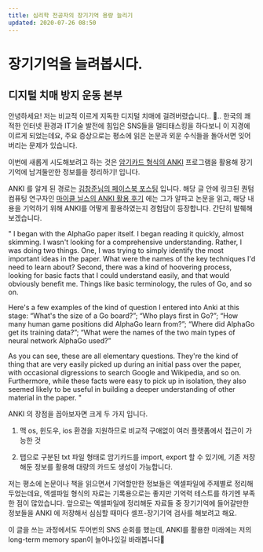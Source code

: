 ```yaml
---
title: 심리학 전공자의 장기기억 용량 늘리기
updated: 2020-07-26 08:50
---
```


# 장기기억을 늘려봅시다.

## 디지털 치매 방지 운동 본부

안녕하세요!
저는 비교적 이르게 지독한 디지털 치매에 걸려버렸습니다.. 🤗..
한국의 쾌적한 인터넷 환경과 IT기술 발전에 힘입은 SNS들을 멀티태스킹을 하다보니 이 지경에 이르게 되었는데요, 주요 증상으로는 평소에 읽은 논문과 외운 수식들을 돌아서면 잊어버리는 문제가 있습니다.

이번에 새롭게 시도해보려고 하는 것은 [암기카드 형식의 ANKI](https://apps.ankiweb.net/) 프로그램을 활용해 장기기억에 남겨둘만한 정보를을 정리하기! 입니다.

ANKI 를 알게 된 경로는 [김창준님의 페이스북 포스팅](https://www.facebook.com/plugins/post.php?href=https%3A%2F%2Fwww.facebook.com%2Fcjunekim%2Fposts%2F3600609573300917) 입니다. 해당 글 안에 링크된 퀀텀 컴퓨팅 연구자인 [마이클 닐스의 ANKI 활용 후기](http://augmentingcognition.com/ltm.html?fbclid=IwAR02qCdbiXqlnxuxHQsuU2ZmhDXklE0TpMUAIxtRu3VbJZKNCpSsShq60oU) 에는 그가 알파고 논문을 읽고, 해당 내용을 기억하기 위해 ANKI를 어떻게 활용하였는지 경험담이 등장합니다. 간단히 발췌해보겠습니다.

"
I began with the AlphaGo paper itself. I began reading it quickly, almost skimming. I wasn't looking for a comprehensive understanding. Rather, I was doing two things. One, I was trying to simply identify the most important ideas in the paper. What were the names of the key techniques I'd need to learn about? Second, there was a kind of hoovering process, looking for basic facts that I could understand easily, and that would obviously benefit me. Things like basic terminology, the rules of Go, and so on.

Here's a few examples of the kind of question I entered into Anki at this stage: “What's the size of a Go board?”; “Who plays first in Go?”; “How many human game positions did AlphaGo learn from?”; “Where did AlphaGo get its training data?”; “What were the names of the two main types of neural network AlphaGo used?”

As you can see, these are all elementary questions. They're the kind of thing that are very easily picked up during an initial pass over the paper, with occasional digressions to search Google and Wikipedia, and so on. Furthermore, while these facts were easy to pick up in isolation, they also seemed likely to be useful in building a deeper understanding of other material in the paper.
"

ANKI 의 장점을 꼽아보자면 크게 두 가지 입니다.
1) 맥 os, 윈도우, ios 환경을 지원하므로 비교적 구애없이 여러 플랫폼에서 접근이 가능한 것

2) 탭으로 구분된 txt 파일 형태로 암기카드를 import, export 할 수 있기에, 기존 저장해둔 정보를 활용해 대량의 카드도 생성이 가능합니다. 

저는 평소에 논문이나 책을 읽으면서 기억할만한 정보들은 엑셀파일에 주제별로 정리해두었는데요, 엑셀파일 형식의 자료는 기록용으로는 좋지만 기억력 테스트를 하기엔 부족한 점이 많았습니다. 앞으로는 엑셀파일에 정리해둔 자료들 중 장기기억에 들어갈만한 정보들을 ANKI 에 저장해서 심심할 때마다 셀프-장기기억 검사를 해보려고 해요. 

이 글을 쓰는 과정에서도 두어번의 SNS 순회를 했는데, ANKI를 활용한 미래에는 저의 long-term memory span이 늘어나있길 바래봅니다🤗
